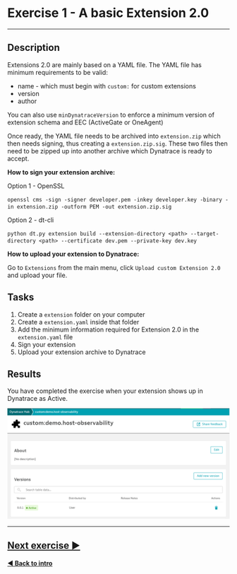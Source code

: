 # Exercise 1 - A basic Extension 2.0
---
## Description
Extensions 2.0 are mainly based on a YAML file. The YAML file has minimum requirements to be valid:
* name - which must begin with `custom:` for custom extensions
* version
* author

You can also use `minDynatraceVersion` to enforce a minimum version of extension schema and EEC (ActiveGate or OneAgent)

Once ready, the YAML file needs to be archived into `extension.zip` which then needs signing, thus creating a `extension.zip.sig`. These two files then need to be zipped up into another archive which Dynatrace is ready to accept.

**How to sign your extension archive:**

Option 1 - OpenSSL
```shell
openssl cms -sign -signer developer.pem -inkey developer.key -binary -in extension.zip -outform PEM -out extension.zip.sig
```
Option 2 - dt-cli
```shell
python dt.py extension build --extension-directory <path> --target-directory <path> --certificate dev.pem --private-key dev.key
```

**How to upload your extension to Dynatrace:**

Go to `Extensions` from the main menu, click `Upload custom Extension 2.0` and upload your file.

## Tasks
1. Create a `extension` folder on your computer
2. Create a `extension.yaml` inside that folder
3. Add the minimum information required for Extension 2.0 in the `extension.yaml` file
4. Sign your extension
5. Upload your extension archive to Dynatrace

## Results
You have completed the exercise when your extension shows up in Dynatrace as Active.

![result](../1_Basic-Extension/img/result.png)

---
## [Next exercise ▶](../2_WMI-DataSource)

#### [◀ Back to intro](../README.md)
